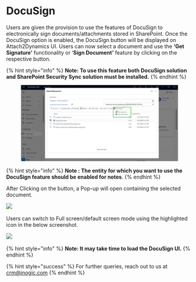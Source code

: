 # DocuSign

Users are given the provision to use the features of DocuSign to electronically sign documents/attachments stored in SharePoint. Once the DocuSign option is enabled, the DocuSign button will be displayed on Attach2Dynamics UI. Users can now select a document and use the **‘Get Signature’** functionality or ‘**Sign Document’** feature by clicking on the respective button.

{% hint style="info" %}
**Note: To use this feature both DocuSign solution and SharePoint Security Sync solution must be installed.**
{% endhint %}

<figure><img src="../../.gitbook/assets/Docusign slide 35 (1).png" alt=""><figcaption></figcaption></figure>

{% hint style="info" %}
**Note : The entity for which you want to use the DocuSign feature should be enabled for notes**.
{% endhint %}

After Clicking on the button, a Pop-up will open containing the selected document.

![](../../.gitbook/assets/Docu\_1.jpg)

Users can switch to Full screen/default screen mode using the highlighted icon in the below screenshot.

![](../../.gitbook/assets/Docu\_2.jpg)

{% hint style="info" %}
**Note: It may take time to load the DocuSign UI.**
{% endhint %}

{% hint style="success" %}
For further queries, reach out to us at [crm@inogic.com](mailto:crm@inogic.com)
{% endhint %}

